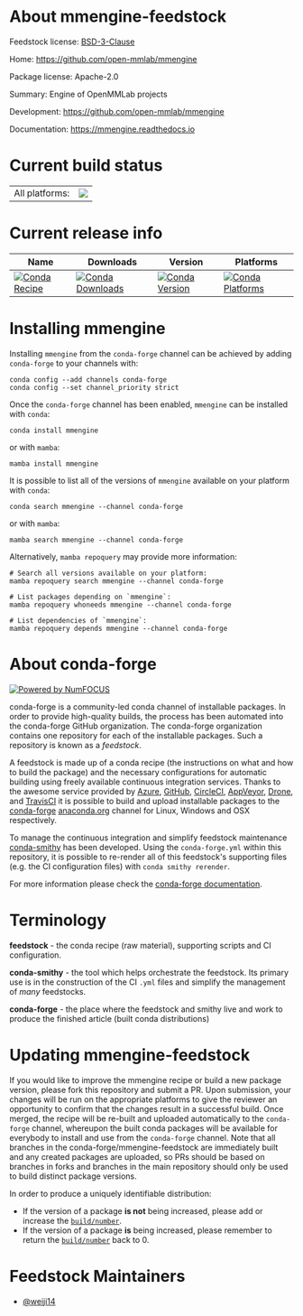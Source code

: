About mmengine-feedstock
========================

Feedstock license: [BSD-3-Clause](https://github.com/conda-forge/mmengine-feedstock/blob/main/LICENSE.txt)

Home: https://github.com/open-mmlab/mmengine

Package license: Apache-2.0

Summary: Engine of OpenMMLab projects

Development: https://github.com/open-mmlab/mmengine

Documentation: https://mmengine.readthedocs.io

Current build status
====================


<table><tr><td>All platforms:</td>
    <td>
      <a href="https://dev.azure.com/conda-forge/feedstock-builds/_build/latest?definitionId=19100&branchName=main">
        <img src="https://dev.azure.com/conda-forge/feedstock-builds/_apis/build/status/mmengine-feedstock?branchName=main">
      </a>
    </td>
  </tr>
</table>

Current release info
====================

| Name | Downloads | Version | Platforms |
| --- | --- | --- | --- |
| [![Conda Recipe](https://img.shields.io/badge/recipe-mmengine-green.svg)](https://anaconda.org/conda-forge/mmengine) | [![Conda Downloads](https://img.shields.io/conda/dn/conda-forge/mmengine.svg)](https://anaconda.org/conda-forge/mmengine) | [![Conda Version](https://img.shields.io/conda/vn/conda-forge/mmengine.svg)](https://anaconda.org/conda-forge/mmengine) | [![Conda Platforms](https://img.shields.io/conda/pn/conda-forge/mmengine.svg)](https://anaconda.org/conda-forge/mmengine) |

Installing mmengine
===================

Installing `mmengine` from the `conda-forge` channel can be achieved by adding `conda-forge` to your channels with:

```
conda config --add channels conda-forge
conda config --set channel_priority strict
```

Once the `conda-forge` channel has been enabled, `mmengine` can be installed with `conda`:

```
conda install mmengine
```

or with `mamba`:

```
mamba install mmengine
```

It is possible to list all of the versions of `mmengine` available on your platform with `conda`:

```
conda search mmengine --channel conda-forge
```

or with `mamba`:

```
mamba search mmengine --channel conda-forge
```

Alternatively, `mamba repoquery` may provide more information:

```
# Search all versions available on your platform:
mamba repoquery search mmengine --channel conda-forge

# List packages depending on `mmengine`:
mamba repoquery whoneeds mmengine --channel conda-forge

# List dependencies of `mmengine`:
mamba repoquery depends mmengine --channel conda-forge
```


About conda-forge
=================

[![Powered by
NumFOCUS](https://img.shields.io/badge/powered%20by-NumFOCUS-orange.svg?style=flat&colorA=E1523D&colorB=007D8A)](https://numfocus.org)

conda-forge is a community-led conda channel of installable packages.
In order to provide high-quality builds, the process has been automated into the
conda-forge GitHub organization. The conda-forge organization contains one repository
for each of the installable packages. Such a repository is known as a *feedstock*.

A feedstock is made up of a conda recipe (the instructions on what and how to build
the package) and the necessary configurations for automatic building using freely
available continuous integration services. Thanks to the awesome service provided by
[Azure](https://azure.microsoft.com/en-us/services/devops/), [GitHub](https://github.com/),
[CircleCI](https://circleci.com/), [AppVeyor](https://www.appveyor.com/),
[Drone](https://cloud.drone.io/welcome), and [TravisCI](https://travis-ci.com/)
it is possible to build and upload installable packages to the
[conda-forge](https://anaconda.org/conda-forge) [anaconda.org](https://anaconda.org/)
channel for Linux, Windows and OSX respectively.

To manage the continuous integration and simplify feedstock maintenance
[conda-smithy](https://github.com/conda-forge/conda-smithy) has been developed.
Using the ``conda-forge.yml`` within this repository, it is possible to re-render all of
this feedstock's supporting files (e.g. the CI configuration files) with ``conda smithy rerender``.

For more information please check the [conda-forge documentation](https://conda-forge.org/docs/).

Terminology
===========

**feedstock** - the conda recipe (raw material), supporting scripts and CI configuration.

**conda-smithy** - the tool which helps orchestrate the feedstock.
                   Its primary use is in the construction of the CI ``.yml`` files
                   and simplify the management of *many* feedstocks.

**conda-forge** - the place where the feedstock and smithy live and work to
                  produce the finished article (built conda distributions)


Updating mmengine-feedstock
===========================

If you would like to improve the mmengine recipe or build a new
package version, please fork this repository and submit a PR. Upon submission,
your changes will be run on the appropriate platforms to give the reviewer an
opportunity to confirm that the changes result in a successful build. Once
merged, the recipe will be re-built and uploaded automatically to the
`conda-forge` channel, whereupon the built conda packages will be available for
everybody to install and use from the `conda-forge` channel.
Note that all branches in the conda-forge/mmengine-feedstock are
immediately built and any created packages are uploaded, so PRs should be based
on branches in forks and branches in the main repository should only be used to
build distinct package versions.

In order to produce a uniquely identifiable distribution:
 * If the version of a package **is not** being increased, please add or increase
   the [``build/number``](https://docs.conda.io/projects/conda-build/en/latest/resources/define-metadata.html#build-number-and-string).
 * If the version of a package **is** being increased, please remember to return
   the [``build/number``](https://docs.conda.io/projects/conda-build/en/latest/resources/define-metadata.html#build-number-and-string)
   back to 0.

Feedstock Maintainers
=====================

* [@weiji14](https://github.com/weiji14/)

